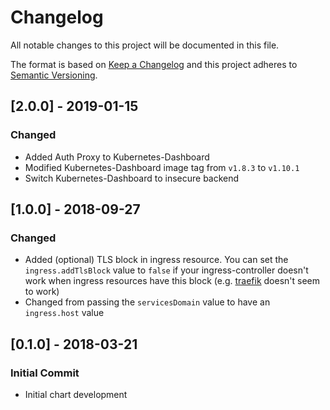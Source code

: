 # Changelog
All notable changes to this project will be documented in this file.

The format is based on [Keep a Changelog](http://keepachangelog.com/en/1.0.0/)
and this project adheres to [Semantic Versioning](http://semver.org/spec/v2.0.0.html).


## [2.0.0] - 2019-01-15
### Changed
- Added Auth Proxy to Kubernetes-Dashboard
- Modified Kubernetes-Dashboard image tag from  `v1.8.3` to `v1.10.1`
- Switch Kubernetes-Dashboard to insecure backend 

## [1.0.0] - 2018-09-27
### Changed
- Added (optional) TLS block in ingress resource.
You can set the `ingress.addTlsBlock` value to `false` if your
ingress-controller doesn't work when ingress resources have this block (e.g.
[traefik](https://traefik.io) doesn't seem to work)
- Changed from passing the `servicesDomain` value to have an `ingress.host`
  value


## [0.1.0] - 2018-03-21
### Initial Commit
- Initial chart development
